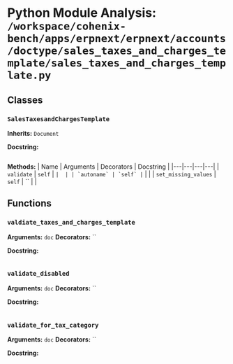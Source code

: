 # Python Module Analysis: `/workspace/cohenix-bench/apps/erpnext/erpnext/accounts/doctype/sales_taxes_and_charges_template/sales_taxes_and_charges_template.py`

## Classes

### `SalesTaxesandChargesTemplate`
**Inherits:** `Document`


**Docstring:**
```

```

**Methods:**
| Name | Arguments | Decorators | Docstring |
|---|---|---|---|
| `validate` | `self` | `` |  |
| `autoname` | `self` | `` |  |
| `set_missing_values` | `self` | `` |  |





## Functions

### `valdiate_taxes_and_charges_template`
**Arguments:** `doc`
**Decorators:** ``

**Docstring:**
```

```
### `validate_disabled`
**Arguments:** `doc`
**Decorators:** ``

**Docstring:**
```

```
### `validate_for_tax_category`
**Arguments:** `doc`
**Decorators:** ``

**Docstring:**
```

```

